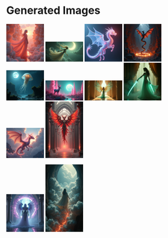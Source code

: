 # Generated Images



<img src="2025_08_17_01.png" width="100"/> <img src="2025_08_17_02.png" width="100"/> <img src="2025_08_17_03.png" width="100"/> <img src="2025_08_17_04.png" width="100"/> <img src="2025_08_17_05.png" width="100"/> <img src="2025_08_17_06.png" width="100"/> <img src="2025_08_17_07.png" width="100"/> <img src="2025_08_17_08.png" width="100"/> <img src="2025_08_17_09.png" width="100"/> <img src="2025_08_17_10.png" width="100"/>

<img src="2025_08_17_11.png" width="100"/> <img src="2025_08_17_12.png" width="100"/>
